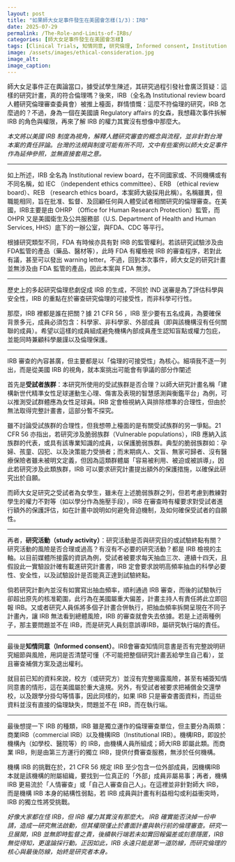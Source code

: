 ```yaml
---
layout: post
title: "如果師大女足事件發生在美國會怎樣(1/3)：IRB"
date: 2025-07-29
permalink: /The-Role-and-Limits-of-IRBs/
categories: [師大女足事件發生在美國會怎樣]
tags: [Clinical Trials, 知情同意, 研究倫理, Informed consent, Institutional review board, IRB, 師大女足]
image: /assets/images/ethical-consideration.jpg  
image_alt: 
image_caption: 
---
```


師大女足事件正在輿論當口，據受試學生陳述，其研究過程引發社會廣泛質疑：這樣的研究計畫，真的符合倫理嗎？後來，IRB（全名為 Institutional review board 人體研究倫理審查委員會）被推上檯面，群情憤慨：這麼不符倫理的研究，IRB 怎麼過的？不過，身為一個在美國讀 Regulatory affairs 的女森，我想藉次事件拆解 IRB 的角色與權限，再來了解 IRB 的權力其實沒有想像中那麼大。

*本文將以美國 IRB 制度為視角，解釋人體研究審查的概念與流程，並非針對台灣本案的責任評論。台灣的法規與制度可能有所不同，文中有些案例以師大女足事件作為延伸參照，並無直接套用之意。*

---

如上所述，IRB 全名為 Institutional review board，在不同國家或、不同機構或有不同名稱，如 IEC （independent ethics committee）、ERB （ethical review board）、REB （research ethics board，本案師大級採用此稱）。名稱雖異，但職能相同，旨在批准、監督、及回顧任何與人體受試者相關研究的倫理審查。在美國，IRB主要是由 OHRP （Office for Human Research Protection）監管，而 OHPR 又是美國衛生及公共服務部（U.S. Department of Health and Human Services, HHS）底下的一辦公室，與FDA、CDC 等平行。

根據研究類型不同，FDA 有時候亦具有對 IRB 的監管權利。若該研究試驗涉及由FDA監管的產品（藥品、醫材等），此時 FDA 有權檢視 IRB 的審查程序，若對此有議，甚至可以發出 warning letter。不過，回到本次事件，師大女足的研究計畫並無涉及由 FDA 監管的產品，因此本案與 FDA 無涉。

---

歷史上的多起研究倫理悲劇促成 IRB 的生成，不同於 IND 送審是為了評估科學與安全性，IRB 的重點在於審查研究倫理的可接受性，而非科學可行性。

那麼，IRB 裡都是誰在把關？據 21 CFR 56 ，IRB 至少要有五名成員，為要確保背景多元，成員必須包含：科學家、非科學家、外部成員（即與該機構沒有任何關聯的成員）。希望以這樣的成員組成避免機構內部成員產生認知盲點或權力包庇，並能同時兼顧科學嚴謹以及倫理保護。

---

IRB 審查的內容甚廣，但主要都是以「倫理的可接受性」為核心。細項我不逐一列出，而是從美國 IRB 的視角，就本案挑出可能會有爭議的部分作闡述

首先是**受試者族群**：本研究所使用的受試族群是否合理？以師大研究計畫名稱「建構新世代精準女性足球運動生心理、傷害及表現的智慧感測與衡鑑平台」為例，可以推測受試群體應為女性足球員。IRB 定會檢視納入與排除標準的合理性，但由於無法取得完整計畫書，這部分暫不探究。

雖不討論受試族群的合理性，但我想帶上檯面的是有關受試族群的另一爭點。21 CFR 56 亦指出，若研究涉及脆弱族群（Vulnerable populations），IRB 應納入該族群的代表，或具有該專業知識的成員，以保護脆弱族群。典型的脆弱族群如：孕婦、孩童、囚犯、以及決策能力受損者；而末期病人、文盲、無家可歸者、沒有醫療保險者雖未被明文定義，但因為這類群體屬「容易被利用、被迫或被誤導」，因此若研究涉及此類族群，IRB 可以要求研究計畫提出額外的保護措施，以確保此研究出於自願。

而師大女足研究之受試者為女學生，雖未在上述脆弱族群之列，但若考慮到教練對學生的權力不對等（如以學分作為施壓手段），IRB 在審查時有權要求對受試者進行額外的保護評估，如在計畫中說明如何避免脅迫機制，及如何確保受試者的自願性。

---

再者，**研究活動（study activity）**：研究活動是否與研究目的或試驗終點有關？研究活動的風險是否合理或過高？有沒有不必要的研究活動？都是 IRB 檢視的主軸。以目前媒體所接露的資訊為例，受試者被要求每天抽血三次、連續十四天，且假設此一實驗設計確有載進研究計畫書，IRB 定會要求說明高頻率抽血的科學必要性、安全性，以及試驗設計是否能真正達到試驗終點。

倘若研究計劃內並沒有如實寫出抽血頻率，順利通過 IRB 審查，而後的試驗執行卻超出原先的核准範圍，此行為在美國屬重大偏差，計畫主持人有責任將此立即回報 IRB。又或者研究人員係將多個子計畫合併執行，把抽血頻率拆開呈現在不同子計畫內，讓 IRB 無法看到總體風險，IRB 的審查就會失去依據。若是上述兩種例子，那主要問題並不在 IRB，而是研究人員刻意誤導IRB，屬研究執行端的責任。

---

最後是**知情同意（Informed consent）**。IRB會審查知情同意書是否有完整說明研究細節與風險，用詞是否清楚可懂（不可能把整個研究計畫丟給學生自己看），並且審查補償方案及退出權利。

就目前已知的資料來說，校方（或研究方）並沒有完整揭露風險，甚至有補簽知情同意書的情形，這在美國屬於重大違規。另外，有受試者被要求把補償金交還學校，以及跟學分掛勾等情事，因此同樣的，如果 IRB 只是審查書面資料，而這些資料並沒有直接的倫理缺失，問題並不在 IRB，而在執行端。

---

最後想提一下 IRB 的種類，IRB 雖是獨立運作的倫理審查單位，但主要分為兩類：商業IRB（commercial IRB）以及機構IRB（Institutional IRB）。機構IRB，即設於機構內（如學校、醫院等）的 IRB，由機構人員所組成；師大IRB 即屬此類。而商業 IRB，則是由第三方運行的獨立 IRB，提供付費審查服務，無涉於任何機構。

機構 IRB 的挑戰在於，21 CFR 56 規定 IRB 至少包含一位外部成員，因機構IRB 本就是該機構的附屬組織，要找到一位真正的「外部」成員非屬易事；再者，機構 IRB 更易流於「人情審查」或「自己人審查自己人」。在這裡並非針對師大 IRB，而是機構 IRB 本身的結構性弱點，若 IRB 成員與計畫有利益相勾或利益衝突時，IRB 的獨立性將受挑戰。

*好像大家都在怪 IRB，但 IRB 權力其實沒有那麼大。 IRB 確實能否決掉一份申請，造成一研究無法啟動，但其權限僅止於書面計畫與執行前的倫理審查。研究一旦展開，IRB 並無即時監督之責，後續執行端若未如實回報偏差或刻意隱匿，IRB 無從得知，更遑論採行動。正因如此，IRB 永遠只能是第一道防線，而研究倫理的核心與最後防線，始終是研究者本身。*
